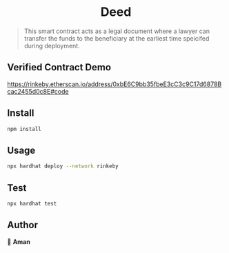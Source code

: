 <h1 align="center">Deed</h1>

> This smart contract acts as a legal document where a lawyer can transfer the funds to the beneficiary at the earliest time speicifed during deployment.

## Verified Contract Demo
https://rinkeby.etherscan.io/address/0xbE6C9bb35fbeE3cC3c9C17d6878Bcac2455d0c8E#code

## Install

```sh
npm install
```

## Usage

```sh
npx hardhat deploy --network rinkeby
```

## Test

```sh
npx hardhat test
```

## Author

👤 **Aman**


